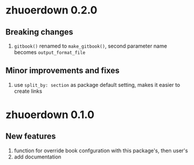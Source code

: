 # zhuoerdown 0.2.0

## Breaking changes

1. `gitbook()` renamed to `make_gitbook()`, second parameter name becomes `output_format_file`

## Minor improvements and fixes

1. use `split_by: section` as package default setting, makes it easier to create links



# zhuoerdown 0.1.0

## New features

1. function for override book confguration with this package's, then user's
1. add documentation
